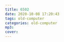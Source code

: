 ```yaml
---
title: 6502
date: 2020-10-08 17:20:43
tags: old-computer
categories: old-computer
mp3:
cover:
---
```

